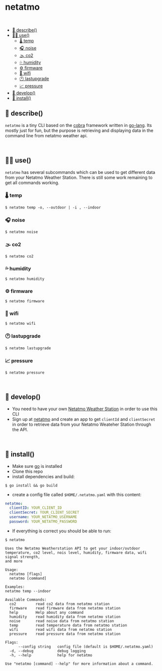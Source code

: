 # netatmo 

</br>

  - [📖 describe()](#-describe)
  - [🧑‍💻 use()](#-use)
    - [🌡 temp](#-temp)
    - [🎧 noise](#-noise)
    - [🌫 co2](#-co2)
    - [💦 humidity](#-humidity)
    - [⚙️ firmware](#️-firmware)
    - [📶 wifi](#-wifi)
    - [🕐 lastupgrade](#-lastupgrade)
    - [📈 pressure](#-pressure)
  - [📜 develop()](#-develop)
  - [💾 install()](#-install)

## 📖 describe()
`netatmo` is a tiny CLI based on the [cobra](https://github.com/spf13/cobra)
 framework written in [go-lang](https://golang.org/). Its mostly just for fun, but the purpose is retrieving and displaying data in the command line from netatmo weather api.

 </br>

## 🧑‍💻 use()
`netatmo` has several subcommands which can be used to get different data from your Netatmo Weather Station. There is still some work remaining to get all commands working.

### 🌡 temp
 ```shell
$ netatmo temp -o, --outdoor | -i , --indoor
 ```

### 🎧 noise
 ```shell
$ netatmo noise
 ```

### 🌫 co2
 ```shell
$ netatmo co2
 ```

### 💦 humidity
 ```shell
$ netatmo humidity
 ```

### ⚙️ firmware
 ```shell
$ netatmo firmware

 ```
### 📶 wifi
  ```shell
$ netatmo wifi
 ```

### 🕐 lastupgrade
  ```shell
$ netatmo lastupgrade
 ```

 ### 📈 pressure
  ```shell
$ netatmo pressure
 ```


</br>

## 📜 develop()
 * You need to have your own [Netatmo Weather Station](https://www.netatmo.com/en-eu/weather/weatherstation) in order to use this CLI
 * Sign up at [netatmo](https://dev.netatmo.com/apps/) and create an app to get `clientId` and `clientSecret` in order to retrieve data from your Netatmo Weateher Station through the API.
  
</br>

 ## 💾 install()
  * Make sure [go](https://golang.org/) is installed
  * Clone this repo
  * install dependencies and build:
```shell
$ go install && go build
```
* create a config file called `$HOME/.netatmo.yaml` with this content:
  
```yaml
netatmo:
  clientID: YOUR_CLIENT_ID
  clientSecret: YOUR_CLIENT_SECRET
  username: YOUR_NETATMO_USERNAME
  password: YOUR_NETATMO_PASSWORD
```
* If everything is correct you should be able to run:
```
$ netatmo

Uses the Netatmo Weatherstation API to get your indoor/outdoor
temperature, co2 level, nois level, humidity, firmware data, wifi signal strength,
and more

Usage:
  netatmo [flags]
  netatmo [command]

Examples:
netatmo temp --indoor

Available Commands:
  co2         read co2 data from netatmo station
  firmware    read firmware data from netatmo station
  help        Help about any command
  humidity    read humidity data from netatmo station
  noise       read noise data from netatmo station
  temp        read temperature data from netatmo station
  wifi        read wifi data from netatmo station
  pressure    read pressure data from netatmo station

Flags:
      --config string   config file (default is $HOME/.netatmo.yaml)
  -d, --debug           debug logging
  -h, --help            help for netatmo

Use "netatmo [command] --help" for more information about a command.
```

</br>

